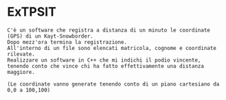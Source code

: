 # ExTPSIT
 
    C'è un software che registra a distanza di un minuto le coordinate (GPS) di un Kayt-Snowborder. 
    Dopo mezz'ora termina la registrazione.
    All'interno di un file sono elencati matricola, cognome e coordinate rilevate. 
    Realizzare un software in C++ che mi indichi il podio vincente, tenendo conto che vince chi ha fatto effettivamente una distanza maggiore.
    
    (Le coordinate vanno generate tenendo conto di un piano cartesiano da 0,0 a 100,100)
